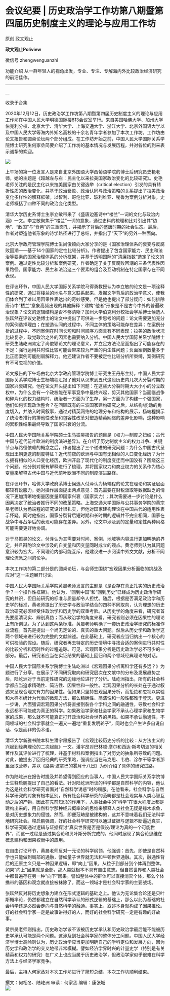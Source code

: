 

#  会议纪要 | 历史政治学工作坊第八期暨第四届历史制度主义的理论与应用工作坊

原创 政文观止 

**政文观止Poliview** 

微信号 zhengwenguanzhi

功能介绍 从一群年轻人的视角出发，专业、专注、专解海内外比较政治经济研究的前沿佳作。

____

__

收录于合集

2020年12月12日，历史政治学工作坊第八期暨第四届历史制度主义的理论与应用工作坊在中国人民大学明德国际楼813会议室举行。来自美国哈佛大学、加州大学伯克利分校、北京大学、清华大学、上海交通大学、浙江大学、北京外国语大学以及中国人民大学等海内外知名高校的十余名青年学者参加了本次工作坊。工作坊由论文报告和圆桌论坛两个部分组成。在工作坊开始之前，中国人民大学国际关系学院博士研究生何家丞简要介绍了工作坊的基本情况与发展历程，并对各位的到来表示诚挚的欢迎。

![](images/190/2.png)

上午场的第一位发言人是来自北京外国语大学西葡语学院的博士后研究员史艳老师，她的主题是《超越左与右：民主化以来拉美国家政治变化的比较研究》。史艳老师关注的是民主化以来拉美国家由关键选举（critical
election）引发的具有转折性质的政治变化，并基于政治衰败、政治认同与政治策略的关系提出了拉美政治变化多样性的解释框架。以智利、哥伦比亚、玻利维亚、秘鲁为案例分析对象，史老师概括了四种不同的政治变化类型。  

  

清华大学历史系博士生李立敏带来了《盛唐边塞诗中“楼兰”一词的文化与政治内涵》一文。李立敏聚焦于“楼兰”一词的意象，通过史料的梳理和比对引出其“边地”、“敌国”与“食邑”的三重面孔，并揭示了背后的盛唐时期的社会生态。最后，作者对塑造他者形象的诗学路径进行了总结，并指出了“天下”的另外一种面向。

  

北京大学政府管理学院博士生尚俊颖向大家分享的是《国家治理体系的衰变与反腐败回潮——基于14个国家的定性比较分析》。作者提出了包含国家能力、民主和法治等要素的国家治理体系的分析框架，并基于透明国际的“清廉指数”选定了论文的案例。通过定性比较分析和案例研究，作者确定了关于反腐败回潮的三条代表性因果路径。国家能力、民主和法治这三个要素的组合及互动机制在特定国家存在不同表现。

  

在评议环节，中国人民大学国际关系学院马得勇教授认为李立敏的论文是一项诠释性的研究，通过将楼兰的地名与意义联系起来、发掘文学背后的政治学意义，使我们体会到了难以用因果性表达出的奇妙感受。但是他也提出了部分疑问：如何排除唐诗中“楼兰”意象高频出现的其他解释？建构“他者”形象是不是古今中外的普遍政治现象？论文的逻辑结构是否不够清晰？加州大学伯克利分校社会学系博士候选人张跃然在评议史艳博士的论文中提出了可供进一步思考的问题：论文需要更加充分的案例选择理由；在塑造认同的过程中，不同主体的策略可能存在差异；在案例分析的过程中，不同案例在时间长短和时间顺序方面具有不同表现；拉美的政治状况比较复杂，政党政治之外的因素也需要纳入分析。中国人民大学国际关系学院博士研究生陆屹洲肯定了尚俊颖论文的理论意义，并立足方法论层面指出了可能存在的不足：强行运用共时性比较可能会带来较为严重的内生性问题；负面案例数量多于比正面案例可能削弱解释力。他还建议作者不要被定性比较分析所束缚，案例研究有不可忽视的价值。

论文报告的下午场由北京大学政府管理学院博士研究生王丹彤主持。中国人民大学国际关系学院博士生杨端程汇报了他对从汉末到五代这段历史内几次大分裂时期的国家兴衰研究。他在论文开头提出如下问题：在这些大分裂时期大大小小的分立政权中，为什么会有一个政权能在军事竞争中最终兴起，剪灭其他国家？当面临战争和碎片化的权力结构时，统治者一方面为了生存，另一方面为了构建一个强国家，他们如何实现政治整合？在回顾既有的三波国家建构研究之后，从结构/能动的角度切入，并纳入时间叙事，通过对精英网络的地理分布和结构的展示，杨端程揭示了统治者推行的排他性改革和包容性改革对塑造精英网络的差异化影响，这种影响的累积性结果最终导致了国家兴衰的分流。  

  

中国人民大学国际关系学院硕士生马振昊报告的题目是《权力—制度之扭结：古代中国与近代前叶欧洲的制度演进差异》。在介绍了历史制度主义的权力斗争、关键节点与路径依赖的概念之后，作者提出了三个递进的研究问题：为什么中国古代呈现出王朝更迭的制度特征？近代前夜的欧洲与中国有无相似的人口变化经历？为什么拥有相似的人口变化经历，欧洲开启了现代化的制度变迁而中国没有？围绕这三个问题，他分别对既有解释进行了梳理，并将国家权力和商业权力的关系作为核心变量来解释古代中国与近代前叶欧洲不同的制度演进路径。

  

在评议环节，哈佛大学政府系博士候选人付泽认为杨端程的论文在理论和实证层面都较有说服力，她对操作层面提出两点意见：首先需要在财税汲取等数据缺乏的情况下更加清晰地衡量因变量即国家兴衰（国家实力）；其次需要进一步讨论是什么因素决定了统治者推行不同的改革策略。上海交通大学国际与公共事务学院的黄宗昊老师认为杨端程的研究设计很扎实，但他对国家建构理论在中国古代的适用性表示怀疑。同时他指出，国家分裂背后短时期和长时期的逻辑并不完全相同，国家在战争中与战争后的表现可能存在差异。另外，论文中涉及到的定量和定性两种风格可能需要更好地协调。

  

对于马振昊的论文，付泽认为其需要对时间、案例、地域等内容进行更加明确的界定，并且斟酌论文中涉及的自变量和因变量同时成立的观点。黄老师则认为其问题意识较为宏大，不同理论内部可能互斥，他建议进一步阅读中外文文献，分析不同理论流派之间的论争。

  

本次工作坊的第二部分是的圆桌论坛，与会师生围绕“宏观因果分析面临的挑战及应对”这一主题展开讨论。

中国人民大学国际关系学院黄晨老师发言的主题是《是否存在真正扎实的历史政治学？一个操作性框架》。他认为，“回到中国”和“回到历史”已经成为历史政治学研究的共识，但目前研究的标准与质量却令人担忧。随后，根据是否满足政治学和历史学的标准，黄老师提出了历史学与政治学结合的四种不同取向，认为理想的历史政治研究必须经受住政治学和历史学的双重考验。从历史学的角度来看，研究者首先要厘清现实、辨别真伪；而从政治学的角度来看，研究者则必须在因果性的理论上有所创见。为了达到这两条标准，黄晨老师明确了一套历史政治学研究的标准作业流程。首先是提出一个尚无定论的、真实的重大问题。然后从历史学和政治学这两个领域来进行较为完整的文献综述。在此基础上，研究者应当归纳出一个核心的可供检验的假设。随后，研究者再去特定的历史情境中寻找合适的案例进行共时性的比较分析和历时性的过程追踪。可见，宏观因果分析是历史政治学必不可少的一部分。最后，研究者应当在实证结果的基础上回归和两个领域经典理论的对话。  

  

中国人民大学国际关系学院博士生陆屹洲以《宏观因果分析离科学还有多远？》为题进行了分享。在展示了不同研究取向和研究层次在文献中的分布及发展趋势之后，陆屹洲对于当前定性研究的边缘地位进行了分析。陆屹洲指出，所有的社会科学都应当追求精确性、简洁性、因果性和一般性。宏观因果分析的长处在于通过叙述来呈现合理又有力的因果性。但如果只坚持宏观因果分析，而拒绝和忽视以实验和大样本统计为代表的微观方法，那么精确性、简洁性和一般性都难于登天。更进一步讲，片面强调宏观因果分析将直接割裂各个学科之间的融通性，导致社会科学永远都不可能成为真正的科学。如果政治学家和社会学家不承认心理学家和生物学家的成果，那么就不可能真正打开政治和社会世界的黑箱。如果不承认融通性，不同领域的社会科学家就会一遍又一遍地“重复发明轮子”，同时也会产生许多自说自话、似是而非的伪术语。

  

清华大学新雅书院本科生潘宇昂报告了《宏观比较历史分析的比较：从方法主义的兴起到经典理论的二次起航》一文。潘宇昂对巴林顿·摩尔和西达·斯考切波的相关著作及其评价进行了梳理，并基于材料和案例指出了对历史的抽象所导致的问题。对此，他提出了回归经典的研究策略，强调应当在马克思、韦伯、涂尔干等学者那里汲取营养，并以《路易·波拿巴的雾月十八日》为例介绍了具体的研究进路。

  

作为陆屹洲在报告时提及并希望得到回应的当事人，中国人民大学国际关系学院博士生释启鹏提出了自己的看法。针对陆屹洲所谈的科学都是自然科学的内容，他认为这是社会科学研究者面对“自然科学诱惑”时的屈服。在他看来，社会科学与自然科学研究的对象有根本区别，所有社会科学研究的范畴都是社会现实与人类心智互动之后的产物，因此在先前知识的作用下，人类社会中的“科学”在很大程度上都是建构出来的，用自然科学那种经典概率论的思维来解释人类社会无疑是缘木求鱼，是对历史想象力的侵蚀。然而，即便范畴是被建构的，这并不意味着我们无法科学地研究社会。释启鹏强调，好的社会科学研究可以通过证据与逻辑不断逼近真实，科学研究即通过逻辑与证据探讨“真实世界是否是假设/理论为真的一个可能世界”，而这一过程是通过集合论和贝叶斯分析完成的，他同时展现了集合论思维在概念建构和因果权衡中的应用。

  

在自由讨论环节，黄晨老师反对一元论的科学纲领，他强调：首先，即使是自然科学也只能做到局部的通融，譬如量子世界就无法和牛顿世界通融。其次，融通性背后的还原主义只是一种因果逻辑，即“向上”因果，从粒子到部分到个体再到整体。如果“向上”因果就是全部，那人类就根本不具有自由意志。但自然世界和人类社会中都普遍存在另一种“向下”因果。譬如整体中的群体可以直接消灭个体，那么个体携带的基因和观念就直接被抹除了。而这一领域才是社会科学家的主要战场。

  

张跃然反对将历史想象力建立在形式逻辑的基础之上。他认为无论集合论还是贝叶斯概率论，仍然都建立在自然科学承认的形式逻辑的基础上，那么以此为基础的社会科学还是必然会走向与自然科学的融通。事实上，叙述本身就构成了因果推论。好的社会科学家一定是故事讲得好的人，而好的社会科学研究一定是有趣的好故事。

  

黄宗昊老师则指出，历史政治学该不该被历史学承认和历史政治学最后能不能被历史学承认可能是两个问题。这涉及到社会科学家的整体分工问题。中国人民大学经济学博士高岭则认为，历史政治学应当更加明确自己的学科定位和发展方向，因为历史学和政治学的交叉地带非常模糊。譬如经济学界时兴的计量史学（特别是有关精英和权力的研究）在广义上也应当属于历史政治学，但政治学家似乎很难在科学方法上与经济学家竞争。

  

最后，主持人何家丞对本次工作坊进行了简短总结，本次工作坊顺利结束。

撰文：何相冬、陆屹洲 审读：何家丞 编辑：康张城  
![](images/190/3.jpeg)

  


